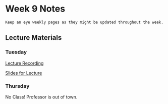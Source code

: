 Week 9 Notes
============================

```{note}
Keep an eye weekly pages as they might be updated throughout the week.
```

## Lecture Materials


### Tuesday

[Lecture Recording](https://uci.yuja.com/V/Video?v=9210279&node=39440526&a=59721157&autoplay=1)

<a href="../resources/11-28-23-alternative_interaction.pdf" >Slides for Lecture</a>


### Thursday

No Class! Professor is out of town.
